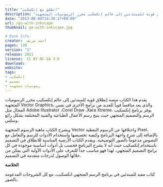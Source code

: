 ```yaml
---
title: "انطلق مع إنكسكيب"
description: "يقدم هذا الكتاب منصة إنطلاق قوية للمبتدئين إلى عالم إنكسكيب محرر الرسوميات المتجهية Vector Graphics باستخدام برنامج التصميم الحر مفتوح المصدر Inkscape."
date: "2013-08-04T14:30:17+00:00"
url: /go-with-inkscape
thumbnail: go-with-inkscape.jpg

# Book Info.
creator:  أحمد شريف
pages: 130
version: "1"
release: 2011
license:  CC BY-NC-SA 3.0
download:
website:
tags:
- إنكسكيب
- تصميم
- رسوميات متجهية
---
```


يقدم هذا الكتاب منصة إنطلاق قوية للمبتدئين إلى عالم إنكسكيب محرر الرسوميات المتجهية Vector Graphics، والذي يعد منافساً قوياً للعديد من برامج الأخرى في نفس المجال مثل Adobe Illustrator ،Corel Draw ،Xara Xtreme. يوفر برنامج إنكسكيب الرسم والتصميم المتجهي حيث يتيح رسم الأعمال الطباعية والفنية المختلفة بشكل رائع وسلس.

ويشرح الكتاب ماهية الرسوم المتجهية Vector واختلافها عن الرسوم النقطية Pixel، بالإضافة إلى شرح واجهة البرنامج وكيفية تخصيصها واستخدام الأدوات للرسم والتعامل مع النصوص مدعوماً بالصور التوضيحية. ويقدم الكتاب الأرضية المناسبة للانطلاق في التصميم باستخدام إنكسكيب حيث أنه لا يشرح البرنامج فحسب بل أدوات أساسية موجودة في كل برامج التصميم المتجهي، لهذا فهو مناسب جداً للتعرف على الأدوات الأولية التي يمكن من خلالها الوصول لدرجات متقدمة في التصميم.

**الخلاصة**

كتاب مفيد للمبتدئين في برنامج الرسم المتجهي انكسكيب، مع كل الشروحات المدعومة بالصور.
